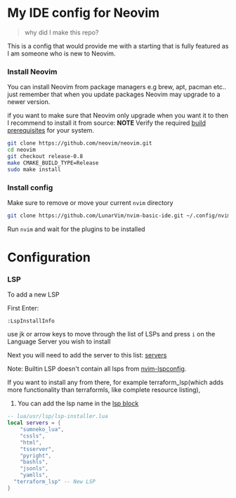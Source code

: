 # My IDE config for Neovim

>why did I make this repo?

This is a config that would provide me with a starting that is fully featured as I am someone who is new to Neovim.

### Install Neovim

You can install Neovim from package managers e.g brew, apt, pacman etc.. just remember that when you update packages Neovim may upgrade to a newer version.

if you want to make sure that Neovim only upgrade when you want it to then I recommend to install it from source:
  **NOTE** Verify the required [build prerequisites](https://github.com/neovim/neovim/wiki/Building-Neovim#build-prerequisites) for your system.
  ```sh
git clone https://github.com/neovim/neovim.git
cd neovim
git checkout release-0.8
make CMAKE_BUILD_TYPE=Release
sudo make install
```
### Install config
Make sure to remove or move your current `nvim` directory

```sh
git clone https://github.com/LunarVim/nvim-basic-ide.git ~/.config/nvim
```

Run `nvim` and wait for the plugins to be installed

# Configuration

### LSP

To add a new LSP

First Enter:

```
:LspInstallInfo
```

use jk or arrow keys to move through the list of LSPs and press `i` on the Language Server you wish to install

Next you will need to add the server to this list: [servers](https://github.com/kirre02/nvim_config/blob/main/lua/user/lsp/lsp-installer.lua)

Note: Builtin LSP doesn't contain all lsps from [nvim-lspconfig](https://github.com/neovim/nvim-lspconfig/blob/master/doc/server_configurations.md#terraform_lsp).

If you want to install any from there, for example terraform_lsp(which adds more functionality than terraformls, like complete resource listing),

1. You can add the lsp name in the [lsp block](https://github.com/kirre02/nvim_config/blob/main/lua/user/lsp/lsp-installer.lua)

```lua
-- lua/usr/lsp/lsp-installer.lua
local servers = {
	"sumneko_lua",
	"cssls",
	"html",
	"tsserver",
	"pyright",
	"bashls",
	"jsonls",
	"yamlls",
  "terraform_lsp" -- New LSP
}
```
